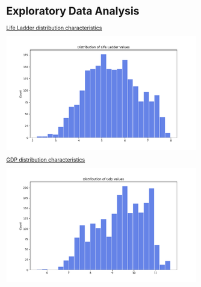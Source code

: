 # Exploratory Data Analysis

[Life Ladder distribution characteristics](results/eda/life_ladder.txt)

![life ladder histogram](static/graphs/life_ladder_histogram.png)

[GDP distribution characteristics](results/eda/gdp.txt)

![GDP histogram](static/graphs/gdp_histogram.png)